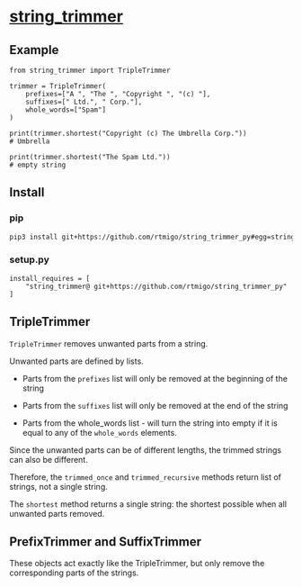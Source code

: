 # [string_trimmer](https://github.com/rtmigo/string_trimmer_py)

## Example

```python3
from string_trimmer import TripleTrimmer

trimmer = TripleTrimmer(
    prefixes=["A ", "The ", "Copyright ", "(c) "],
    suffixes=[" Ltd.", " Corp."],
    whole_words=["Spam"]
)

print(trimmer.shortest("Copyright (c) The Umbrella Corp.")) 
# Umbrella

print(trimmer.shortest("The Spam Ltd.")) 
# empty string
```

## Install

### pip

```bash
pip3 install git+https://github.com/rtmigo/string_trimmer_py#egg=string_trimmer
```

### setup.py

```python3
install_requires = [
    "string_trimmer@ git+https://github.com/rtmigo/string_trimmer_py"
]
```

## TripleTrimmer

`TripleTrimmer` removes unwanted parts from a string.

Unwanted parts are defined by lists.

* Parts from the `prefixes` list will only be removed at the beginning of
the string

* Parts from the `suffixes` list will only be removed at the end of
the string

* Parts from the whole_words list - will turn the string into empty if it
is equal to any of the `whole_words` elements.

Since the unwanted parts can be of different lengths, the trimmed strings
can also be different.

Therefore, the `trimmed_once` and `trimmed_recursive` methods return list
of strings, not a single string.

The `shortest` method returns a single string: the shortest possible
when all unwanted parts removed.

## PrefixTrimmer and SuffixTrimmer

These objects act exactly like the TripleTrimmer, but only remove the 
corresponding parts of the strings.